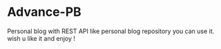 # Advance-PB
Personal blog with REST API
like personal blog repository you can use it.
wish u like it and enjoy !
